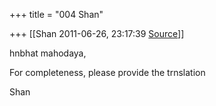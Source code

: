 +++
title = "004 Shan"

+++
[[Shan	2011-06-26, 23:17:39 [Source](https://groups.google.com/g/samskrita/c/oCUc8ZhuiXA)]]



hnbhat mahodaya,



For completeness, please provide the trnslation



Shan



